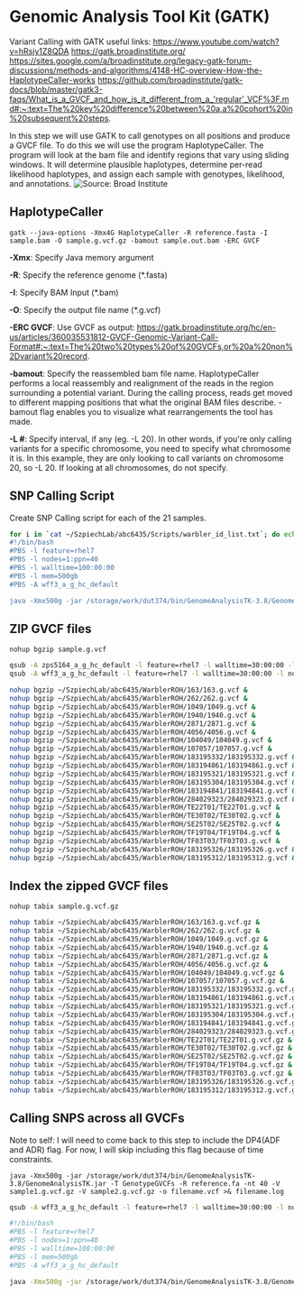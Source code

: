 
# Genomic Analysis Tool Kit (GATK)
Variant Calling with GATK useful links:
https://www.youtube.com/watch?v=hRsjy1Z8QDA
https://gatk.broadinstitute.org/ 
https://sites.google.com/a/broadinstitute.org/legacy-gatk-forum-discussions/methods-and-algorithms/4148-HC-overview-How-the-HaplotypeCaller-works
https://github.com/broadinstitute/gatk-docs/blob/master/gatk3-faqs/What_is_a_GVCF_and_how_is_it_different_from_a_'regular'_VCF%3F.md#:~:text=The%20key%20difference%20between%20a,a%20cohort%20in%20subsequent%20steps.

In this step we will use GATK to call genotypes on all positions and produce a GVCF file. To do this we will use the program HaplotypeCaller. The program will look at the bam file and identify regions that vary using sliding windows. It will determine plausible haplotypes, determine per-read likelihood haplotypes, and assign each sample with genotypes, likelihood, and annotations. 
![Source: Broad Institute](https://us.v-cdn.net/5019796/uploads/FileUpload/a4/5ac06fc8af4b1b0c474f03e45f9017.png)

## HaplotypeCaller 
`gatk --java-options -Xmx4G HaplotypeCaller -R reference.fasta -I sample.bam -O sample.g.vcf.gz -bamout sample.out.bam -ERC GVCF`

**-Xmx**: Specify Java memory argument

**-R**: Specify the reference genome (*.fasta)

**-I**: Specify BAM Input (*.bam)

**-O**: Specify the output file name (*.g.vcf)

**-ERC GVCF**: Use GVCF as output: https://gatk.broadinstitute.org/hc/en-us/articles/360035531812-GVCF-Genomic-Variant-Call-Format#:~:text=The%20two%20types%20of%20GVCFs,or%20a%20non%2Dvariant%20record.

**-bamout**: Specify the reassembled bam file name. HaplotypeCaller performs a local reassembly and realignment of the reads in the region surrounding a potential variant. During the calling process, reads get moved to different mapping positions that what the original BAM files describe. -bamout flag enables you to visualize what rearrangements the tool has made.

**-L #**: Specify interval, if any (eg. -L 20). In other words, if you're only calling variants for a specific chromosome, you need to specify what chromosome it is. In this example, they are only looking to call variants on chromosome 20, so -L 20. If looking at all chromosomes, do not specify. 

## SNP Calling Script
Create SNP Calling script for each of the 21 samples.
```bash
for i in `cat ~/SzpiechLab/abc6435/Scripts/warbler_id_list.txt`; do echo "
#!/bin/bash
#PBS -l feature=rhel7
#PBS -l nodes=1:ppn=40
#PBS -l walltime=100:00:00
#PBS -l mem=500gb
#PBS -A wff3_a_g_hc_default

java -Xmx500g -jar /storage/work/dut374/bin/GenomeAnalysisTK-3.8/GenomeAnalysisTK.jar -T HaplotypeCaller -R /gpfs/group/dut374/default/mywa_genome_2/final_assembly/mywagenomev2.1.fa -I ~/SzpiechLab/abc6435/WarblerROH/${i}/${i}_marked.bam -nct 40 --emitRefConfidence GVCF -o ~/SzpiechLab/abc6435/WarblerROH/${i}/${i}.g.vcf >& ~/SzpiechLab/abc6435/WarblerROH/${i}/${i}gvcf.log" >> ~/SzpiechLab/abc6435/WarblerROH/${i}/${i}snpcall.bash; done
```
## ZIP GVCF files
`nohup bgzip sample.g.vcf`
```bash
qsub -A zps5164_a_g_hc_default -l feature=rhel7 -l walltime=30:00:00 -l nodes=1:ppn=1 -l mem=500gb -I
qsub -A wff3_a_g_hc_default -l feature=rhel7 -l walltime=30:00:00 -l nodes=1:ppn=20 -l mem=200gb -I

nohup bgzip ~/SzpiechLab/abc6435/WarblerROH/163/163.g.vcf &
nohup bgzip ~/SzpiechLab/abc6435/WarblerROH/262/262.g.vcf &
nohup bgzip ~/SzpiechLab/abc6435/WarblerROH/1049/1049.g.vcf &
nohup bgzip ~/SzpiechLab/abc6435/WarblerROH/1940/1940.g.vcf &
nohup bgzip ~/SzpiechLab/abc6435/WarblerROH/2871/2871.g.vcf &
nohup bgzip ~/SzpiechLab/abc6435/WarblerROH/4056/4056.g.vcf &
nohup bgzip ~/SzpiechLab/abc6435/WarblerROH/104049/104049.g.vcf &
nohup bgzip ~/SzpiechLab/abc6435/WarblerROH/107057/107057.g.vcf &
nohup bgzip ~/SzpiechLab/abc6435/WarblerROH/183195332/183195332.g.vcf &
nohup bgzip ~/SzpiechLab/abc6435/WarblerROH/183194861/183194861.g.vcf &
nohup bgzip ~/SzpiechLab/abc6435/WarblerROH/183195321/183195321.g.vcf &
nohup bgzip ~/SzpiechLab/abc6435/WarblerROH/183195304/183195304.g.vcf &
nohup bgzip ~/SzpiechLab/abc6435/WarblerROH/183194841/183194841.g.vcf &
nohup bgzip ~/SzpiechLab/abc6435/WarblerROH/284029323/284029323.g.vcf &
nohup bgzip ~/SzpiechLab/abc6435/WarblerROH/TE22T01/TE22T01.g.vcf &
nohup bgzip ~/SzpiechLab/abc6435/WarblerROH/TE30T02/TE30T02.g.vcf &
nohup bgzip ~/SzpiechLab/abc6435/WarblerROH/SE25T02/SE25T02.g.vcf &
nohup bgzip ~/SzpiechLab/abc6435/WarblerROH/TF19T04/TF19T04.g.vcf &
nohup bgzip ~/SzpiechLab/abc6435/WarblerROH/TF03T03/TF03T03.g.vcf &
nohup bgzip ~/SzpiechLab/abc6435/WarblerROH/183195326/183195326.g.vcf &
nohup bgzip ~/SzpiechLab/abc6435/WarblerROH/183195312/183195312.g.vcf &

```
## Index the zipped GVCF files
`nohup tabix sample.g.vcf.gz`
```bash
nohup tabix ~/SzpiechLab/abc6435/WarblerROH/163/163.g.vcf.gz &
nohup tabix ~/SzpiechLab/abc6435/WarblerROH/262/262.g.vcf.gz &
nohup tabix ~/SzpiechLab/abc6435/WarblerROH/1049/1049.g.vcf.gz &
nohup tabix ~/SzpiechLab/abc6435/WarblerROH/1940/1940.g.vcf.gz &
nohup tabix ~/SzpiechLab/abc6435/WarblerROH/2871/2871.g.vcf.gz &
nohup tabix ~/SzpiechLab/abc6435/WarblerROH/4056/4056.g.vcf.gz &
nohup tabix ~/SzpiechLab/abc6435/WarblerROH/104049/104049.g.vcf.gz &
nohup tabix ~/SzpiechLab/abc6435/WarblerROH/107057/107057.g.vcf.gz &
nohup tabix ~/SzpiechLab/abc6435/WarblerROH/183195332/183195332.g.vcf.gz &
nohup tabix ~/SzpiechLab/abc6435/WarblerROH/183194861/183194861.g.vcf.gz &
nohup tabix ~/SzpiechLab/abc6435/WarblerROH/183195321/183195321.g.vcf.gz &
nohup tabix ~/SzpiechLab/abc6435/WarblerROH/183195304/183195304.g.vcf.gz &
nohup tabix ~/SzpiechLab/abc6435/WarblerROH/183194841/183194841.g.vcf.gz &
nohup tabix ~/SzpiechLab/abc6435/WarblerROH/284029323/284029323.g.vcf.gz &
nohup tabix ~/SzpiechLab/abc6435/WarblerROH/TE22T01/TE22T01.g.vcf.gz &
nohup tabix ~/SzpiechLab/abc6435/WarblerROH/TE30T02/TE30T02.g.vcf.gz &
nohup tabix ~/SzpiechLab/abc6435/WarblerROH/SE25T02/SE25T02.g.vcf.gz &
nohup tabix ~/SzpiechLab/abc6435/WarblerROH/TF19T04/TF19T04.g.vcf.gz &
nohup tabix ~/SzpiechLab/abc6435/WarblerROH/TF03T03/TF03T03.g.vcf.gz &
nohup tabix ~/SzpiechLab/abc6435/WarblerROH/183195326/183195326.g.vcf.gz &
nohup tabix ~/SzpiechLab/abc6435/WarblerROH/183195312/183195312.g.vcf.gz &
```
## Calling SNPS across all GVCFs
Note to self: I will need to come back to this step to include the DP4(ADF and ADR) flag. For now, I will skip including this flag because of time constraints. 

`java -Xmx500g -jar /storage/work/dut374/bin/GenomeAnalysisTK-3.8/GenomeAnalysisTK.jar -T GenotypeGVCFs -R reference.fa -nt 40 -V sample1.g.vcf.gz -V sample2.g.vcf.gz -o filename.vcf >& filename.log`

```bash
qsub -A wff3_a_g_hc_default -l feature=rhel7 -l walltime=30:00:00 -l nodes=1:ppn=40 -l mem=500gb -I

#!/bin/bash
#PBS -l feature=rhel7
#PBS -l nodes=1:ppn=40
#PBS -l walltime=100:00:00
#PBS -l mem=500gb
#PBS -A wff3_a_g_hc_default

java -Xmx500g -jar /storage/work/dut374/bin/GenomeAnalysisTK-3.8/GenomeAnalysisTK.jar -T GenotypeGVCFs -R /gpfs/group/dut374/default/mywa_genome_2/final_assembly/mywagenomev2.1.fa -nt 40 -V /storage/home/abc6435/SzpiechLab/abc6435/WarblerROH/163/163.g.vcf.gz -V /storage/home/abc6435/SzpiechLab/abc6435/WarblerROH/262/262.g.vcf.gz -V /storage/home/abc6435/SzpiechLab/abc6435/WarblerROH/1049/1049.g.vcf.gz -V /storage/home/abc6435/SzpiechLab/abc6435/WarblerROH/1940/1940.g.vcf.gz -V /storage/home/abc6435/SzpiechLab/abc6435/WarblerROH/2871/2871.g.vcf.gz -V /storage/home/abc6435/SzpiechLab/abc6435/WarblerROH/4056/4056.g.vcf.gz -V /storage/home/abc6435/SzpiechLab/abc6435/WarblerROH/104049/104049.g.vcf.gz -V /storage/home/abc6435/SzpiechLab/abc6435/WarblerROH/107057/107057.g.vcf.gz -V /storage/home/abc6435/SzpiechLab/abc6435/WarblerROH/183195332/183195332.g.vcf.gz -V /storage/home/abc6435/SzpiechLab/abc6435/WarblerROH/183194861/183194861.g.vcf.gz -V /storage/home/abc6435/SzpiechLab/abc6435/WarblerROH/183195321/183195321.g.vcf.gz -V /storage/home/abc6435/SzpiechLab/abc6435/WarblerROH/183195304/183195304.g.vcf.gz -V /storage/home/abc6435/SzpiechLab/abc6435/WarblerROH/183194841/183194841.g.vcf.gz -V /storage/home/abc6435/SzpiechLab/abc6435/WarblerROH/284029323/284029323.g.vcf.gz -V /storage/home/abc6435/SzpiechLab/abc6435/WarblerROH/TE22T01/TE22T01.g.vcf.gz -V /storage/home/abc6435/SzpiechLab/abc6435/WarblerROH/TE30T02/TE30T02.g.vcf.gz -V /storage/home/abc6435/SzpiechLab/abc6435/WarblerROH/SE25T02/SE25T02.g.vcf.gz -V /storage/home/abc6435/SzpiechLab/abc6435/WarblerROH/TF19T04/TF19T04.g.vcf.gz -V /storage/home/abc6435/SzpiechLab/abc6435/WarblerROH/TF03T03/TF03T03.g.vcf.gz -V /storage/home/abc6435/SzpiechLab/abc6435/WarblerROH/183195326/183195326.g.vcf.gz -V /storage/home/abc6435/SzpiechLab/abc6435/WarblerROH/183195312/183195312.g.vcf.gz -o /storage/home/abc6435/SzpiechLab/abc6435/WarblerROH/Setophaga.vcf >& /storage/home/abc6435/SzpiechLab/abc6435/WarblerROH/varcall.log
```

